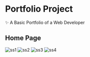 # Portfolio Project
✨️ A Basic Portfolio of a Web Developer
## Home Page
![ss1](https://github.com/user-attachments/assets/217e9c51-c339-49bc-b500-a123dd67482d)
![ss2](https://github.com/user-attachments/assets/363cd775-d229-4ff6-b6ee-378df603d56e)
![ss3](https://github.com/user-attachments/assets/c725cd24-5d6e-496c-ba44-f56ee816f2f9)
![ss4](https://github.com/user-attachments/assets/4f4ba4bb-d857-4022-bdca-f0897c3cd8ed)
